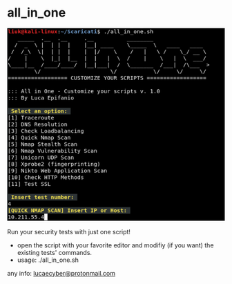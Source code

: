 # all_in_one

![Test Image 4](https://github.com/lucaepi/All-in-One/blob/master/screenshot.png)

Run your security tests with just one script!

- open the script with your favorite editor and modifiy (if you want) the existing tests' commands.
- usage: ./all_in_one.sh

any info: lucaecyber@protonmail.com
